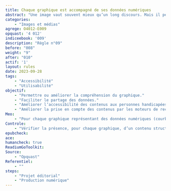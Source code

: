 ```yaml
---
title: Chaque graphique est accompagné de ses données numériques 
abstract: "Une image vaut souvent mieux qu’un long discours. Mais il peut être difficile de comprendre un graphique (courbe, diagramme, histogramme, camembert...) si l’on ne dispose pas des données qui ont permis de le créer. Par ailleurs, certains utilisateurs ne pourront pas avoir accès au rendu graphique&nbsp;: l’accès aux données leur permettra de comprendre les contenus."
categories: 
    - "Images et médias"
agrege: O4012-E009
opquast: '4 012'
indiceebook: '009'
description: "Règle n°09"
before: "008"
weight: "9"
after: "010"
actif: '1'
layout: rules
date: 2023-09-28
tags: 
    - "Accessibilité"
    - "Utilisabilité"
objectif: 
    - "Permettre ou améliorer la compréhension du graphique."
    - "Faciliter le partage des données."
    - "Améliorer l’accessibilité des contenus aux personnes handicapées. "
    - "Améliorer la prise en compte des contenus par les moteurs de recherche et outils d’indexation."
Meo: 
    - "Pour chaque graphique représentant des données numériques (courbe, diagramme, histogramme, camembert...): <ul><li>Afficher de manière structurée, dans le contexte immédiat du graphique, toutes les données numériques qu’il représente, par exemple sous forme de tableau de données.</li><li>Ou fournir dans le contexte immédiat du graphique un lien vers un contenu du même type.</li></ul>"
Controle: 
    - "Vérifier la présence, pour chaque graphique, d’un contenu structuré indiquant toutes les données numériques qu'il représente, ou d’un lien vers une page fournissant celles-ci."
epubcheck: 
ace: 
humancheck: true
ReadiumGoToolkit: 
Source: 
    - "Opquast"
Referentiel: 
    - ""
steps: 
    - "Projet éditorial"
    - "Production numérique"
---
```

